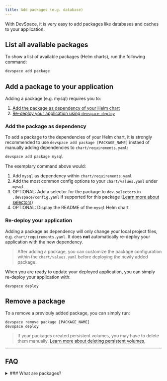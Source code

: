 ```yaml
---
title: Add packages (e.g. database)
---
```


With DevSpace, it is very easy to add packages like databases and caches to your application.

## List all available packages
To show a list of available packages (Helm charts), run the following command:
```bash
devspace add package
```

## Add a package to your application
Adding a package (e.g. mysql) requires you to:
1. [Add the package as dependency of your Helm chart](#add-the-package-as-dependency)
2. [Re-deploy your application using `devspace deploy`](#re-deploy-your-application)

### Add the package as dependency
To add a package to the dependencies of your Helm chart, it is strongly recommended to use `devspace add package [PACKAGE_NAME]` instaed of manually adding dependencies to `chart/requirements.yaml`:
```bash
devspace add package mysql
```
The exemplary command above would:
1. Add `mysql` as dependency within `chart/requirements.yaml`
2. Add the most common config options to your `chart/values.yaml` under `mysql`
3. OPTIONAL: Add a selector for the package to `dev.selectors` in `.devspace/config.yaml` if supported for this package ([Learn more about selectors](/docs/cli/configuration/reference#devselectors))
4. OPTIONAL: Display the README of the `mysql` Helm chart

### Re-deploy your application
Adding a package as dependency will only change your local project files, e.g. `chart/requirements.yaml`. It does **not** automatically re-deploy your application with the new dependency. 

> After adding a package, you can customize the package configuration within the `chart/values.yaml` before deploying the newly added package.

When you are ready to update your deployed application, you can simply re-deploy your application with:
```
devspace deploy
```

## Remove a package
To a remove a previouly added package, you can simply run:
```
devspace remove package [PACKAGE_NAME]
devspace deploy
```

> If your packages created persistent volumes, you may have to delete them manually. [Learn more about deleting persistent volumes.](/docs/chart/persistent-volumes#delete-persistent-volumes)

---
## FAQ

<details>
<summary>
### What are packages?
</summary>
Packages are Helm charts listed in the [stable repository within the official Helm/charts project on GitHub](https://github.com/helm/charts/tree/master/stable/). These charts often contain many best practices and allow for extensive configuration. Therefore, you should always check if anything your application needs as dependency is available as a package before adding it manually as a container within your chart.
</details>
